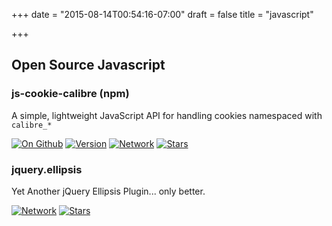 +++
date = "2015-08-14T00:54:16-07:00"
draft = false
title = "javascript"

+++

## Open Source Javascript

### js-cookie-calibre (npm)

A simple, lightweight JavaScript API for handling cookies namespaced with `calibre_*`

[![On Github](https://img.shields.io/npm/dm/js-cookie-calibre.svg)](https://github.com/pboling/js-cookie-calibre)
[![Version](https://img.shields.io/npm/v/js-cookie-calibre.svg)](https://github.com/pboling/js-cookie-calibre)
[![Network](https://img.shields.io/github/forks/pboling/js-cookie-calibre.svg?style=social)](https://github.com/pboling/js-cookie-calibre/network)
[![Stars](https://img.shields.io/github/stars/pboling/js-cookie-calibre.svg?style=social)](https://github.com/pboling/js-cookie-calibre/stargazers)

### jquery.ellipsis

Yet Another jQuery Ellipsis Plugin... only better.

[![Network](https://img.shields.io/github/forks/pboling/jquery.ellipsis.svg?style=social)](https://github.com/pboling/jquery.ellipsis/network)
[![Stars](https://img.shields.io/github/stars/pboling/jquery.ellipsis.svg?style=social)](https://github.com/pboling/jquery.ellipsis/stargazers)
